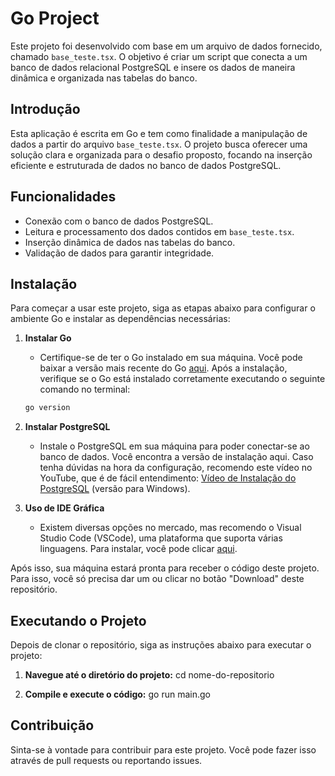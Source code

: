 # Go Project

Este projeto foi desenvolvido com base em um arquivo de dados fornecido, chamado `base_teste.tsx`. O objetivo é criar um script que conecta a um banco de dados relacional PostgreSQL e insere os dados de maneira dinâmica e organizada nas tabelas do banco.

## Introdução

Esta aplicação é escrita em Go e tem como finalidade a manipulação de dados a partir do arquivo `base_teste.tsx`. O projeto busca oferecer uma solução clara e organizada para o desafio proposto, focando na inserção eficiente e estruturada de dados no banco de dados PostgreSQL.

## Funcionalidades

- Conexão com o banco de dados PostgreSQL.
- Leitura e processamento dos dados contidos em `base_teste.tsx`.
- Inserção dinâmica de dados nas tabelas do banco.
- Validação de dados para garantir integridade.

## Instalação

Para começar a usar este projeto, siga as etapas abaixo para configurar o ambiente Go e instalar as dependências necessárias:

1. **Instalar Go**
   - Certifique-se de ter o Go instalado em sua máquina. Você pode baixar a versão mais recente do Go [aqui](https://golang.org/dl/). Após a instalação, verifique se o Go está instalado corretamente executando o seguinte comando no terminal:

   ```bash
   go version
   
2. **Instalar PostgreSQL**
   - Instale o PostgreSQL em sua máquina para poder conectar-se ao banco de dados. Você encontra a versão de instalação aqui. Caso tenha dúvidas na hora da configuração, recomendo este vídeo no YouTube, que é de fácil entendimento: [Vídeo de Instalação do PostgreSQL](https://www.youtube.com/watch?v=UbX-2Xud1JA) (versão para Windows).

4. **Uso de IDE Gráfica**
   - Existem diversas opções no mercado, mas recomendo o Visual Studio Code (VSCode), uma plataforma que suporta várias linguagens. Para instalar, você pode clicar [aqui](https://code.visualstudio.com/download).


Após isso, sua máquina estará pronta para receber o código deste projeto. Para isso, você só precisa dar um <git clone> ou clicar no botão "Download" deste repositório.

## Executando o Projeto

Depois de clonar o repositório, siga as instruções abaixo para executar o projeto:

1. **Navegue até o diretório do projeto:**
cd nome-do-repositorio

2. **Compile e execute o código:**
go run main.go

## Contribuição
Sinta-se à vontade para contribuir para este projeto. Você pode fazer isso através de pull requests ou reportando issues.
